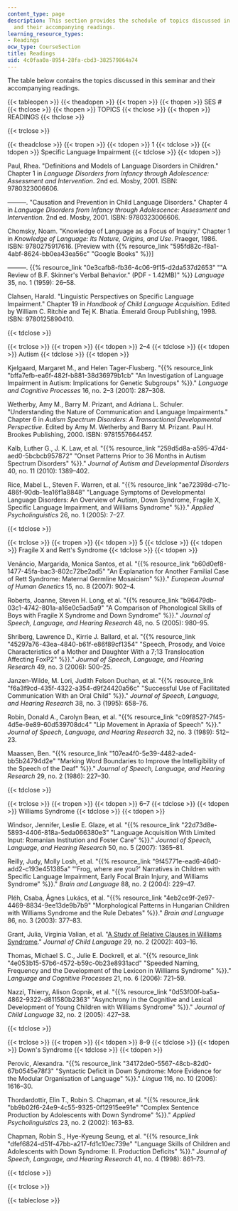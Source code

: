 ```yaml
---
content_type: page
description: This section provides the schedule of topics discussed in this seminar
  and their accompanying readings.
learning_resource_types:
- Readings
ocw_type: CourseSection
title: Readings
uid: 4c0faa0a-8954-28fa-cbd3-382579864a74
---
```


The table below contains the topics discussed in this seminar and their accompanying readings.

{{< tableopen >}}
{{< theadopen >}}
{{< tropen >}}
{{< thopen >}}
SES #
{{< thclose >}}
{{< thopen >}}
TOPICS
{{< thclose >}}
{{< thopen >}}
READINGS
{{< thclose >}}

{{< trclose >}}

{{< theadclose >}}
{{< tropen >}}
{{< tdopen >}}
1
{{< tdclose >}}
{{< tdopen >}}
Specific Language Impairment
{{< tdclose >}}
{{< tdopen >}}


Paul, Rhea. "Definitions and Models of Language Disorders in Children." Chapter 1 in _Language Disorders from Infancy through Adolescence: Assessment and Intervention_. 2nd ed. Mosby, 2001. ISBN: 9780323006606. 

———. "Causation and Prevention in Child Language Disorders." Chapter 4 in _Language Disorders from Infancy through Adolescence: Assessment and Intervention_. 2nd ed. Mosby, 2001. ISBN: 9780323006606. 

Chomsky, Noam. "Knowledge of Language as a Focus of Inquiry." Chapter 1 in _Knowledge of Language: Its Nature, Origins, and Use_. Praeger, 1986. ISBN: 9780275917616. \[Preview with {{% resource_link "595fd82c-f8a1-4abf-8624-bb0ea43ea56c" "Google Books" %}}\]

———. {{% resource_link "0e3cafb8-fb36-4c06-9f15-d2da537d2653" "\"A Review of B.F. Skinner's Verbal Behavior.\" (PDF - 1.42MB)" %}} _Language_ 35, no. 1 (1959): 26–58.

Clahsen, Harald. "Linguistic Perspectives on Specific Language Impairment." Chapter 19 in _Handbook of Child Language Acquisition_. Edited by William C. Ritchie and Tej K. Bhatia. Emerald Group Publishing, 1998. ISBN: 9780125890410.


{{< tdclose >}}

{{< trclose >}}
{{< tropen >}}
{{< tdopen >}}
2–4
{{< tdclose >}}
{{< tdopen >}}
Autism
{{< tdclose >}}
{{< tdopen >}}


Kjelgaard, Margaret M., and Helen Tager-Flusberg. "{{% resource_link "bffa7efb-ea6f-482f-b881-38d36979b1cb" "An Investigation of Language Impairment in Autism: Implications for Genetic Subgroups" %}}." _Language and Cognitive Processes_ 16, no. 2–3 (2001): 287–308.

Wetherby, Amy M., Barry M. Prizant, and Adriana L. Schuler. "Understanding the Nature of Communication and Language Impairments." Chapter 6 in _Autism Spectrum Disorders: A Transactional Developmental Perspective_. Edited by Amy M. Wetherby and Barry M. Prizant. Paul H. Brookes Publishing, 2000. ISBN: 9781557664457.

Kalb, Luther G., J. K. Law, et al. "{{% resource_link "259d5d8a-a595-47d4-aed0-5bcbcb957872" "Onset Patterns Prior to 36 Months in Autism Spectrum Disorders" %}}." _Journal of Autism and Developmental Disorders_ 40, no. 11 (2010): 1389–402.

Rice, Mabel L., Steven F. Warren, et al. "{{% resource_link "ae72398d-c71c-486f-90db-1ea16f1a8848" "Language Symptoms of Developmental Language Disorders: An Overview of Autism, Down Syndrome, Fragile X, Specific Language Impairment, and Williams Syndrome" %}}." _Applied Psycholinguistics_ 26, no. 1 (2005): 7–27.


{{< tdclose >}}

{{< trclose >}}
{{< tropen >}}
{{< tdopen >}}
5
{{< tdclose >}}
{{< tdopen >}}
Fragile X and Rett's Syndrome
{{< tdclose >}}
{{< tdopen >}}


Venâncio, Margarida, Monica Santos, et al. "{{% resource_link "b60d0ef8-1477-45fa-bac3-802c72be2ad5" "An Explanation for Another Familial Case of Rett Syndrome: Maternal Germline Mosaicism" %}}." _European Journal of Human Genetics_ 15, no. 8 (2007): 902–4.

Roberts, Joanne, Steven H. Long, et al. "{{% resource_link "b96479db-03c1-4742-801a-a16e0c5ad5a9" "A Comparison of Phonological Skills of Boys with Fragile X Syndrome and Down Syndrome" %}}." _Journal of Speech, Language, and Hearing Research_ 48, no. 5 (2005): 980–95.

Shriberg, Lawrence D., Kirrie J. Ballard, et al. "{{% resource_link "45297a76-43ea-4840-b61f-e86f89cf1354" "Speech, Prosody, and Voice Characteristics of a Mother and Daughter With a 7;13 Translocation Affecting FoxP2" %}}." _Journal of Speech, Language, and Hearing Research_ 49, no. 3 (2006): 500–25.

Janzen-Wilde, M. Lori, Judith Felson Duchan, et al. "{{% resource_link "f6a3f9cd-435f-4322-a354-d9f24420a56c" "Successful Use of Facilitated Communication With an Oral Child" %}}." _Journal of Speech, Language, and Hearing Research_ 38, no. 3 (1995): 658–76.

Robin, Donald A., Carolyn Bean, et al. "{{% resource_link "c09f8527-7f45-4d5e-9e89-60d539708dc4" "Lip Movement in Apraxia of Speech" %}}." _Journal of Speech, Language, and Hearing Research_ 32, no. 3 (1989): 512–23.

Maassen, Ben. "{{% resource_link "107ea4f0-5e39-4482-ade4-bb5b24794d2e" "Marking Word Boundaries to Improve the Intelligibility of the Speech of the Deaf" %}}." _Journal of Speech, Language, and Hearing Research_ 29, no. 2 (1986): 227–30.


{{< tdclose >}}

{{< trclose >}}
{{< tropen >}}
{{< tdopen >}}
6–7
{{< tdclose >}}
{{< tdopen >}}
Williams Syndrome
{{< tdclose >}}
{{< tdopen >}}


Windsor, Jennifer, Leslie E. Glaze, et al. "{{% resource_link "22d73d8e-5893-4406-818a-5eda066380e3" "Language Acquisition With Limited Input: Romanian Institution and Foster Care" %}}." _Journal of Speech, Language, and Hearing Research_ 50, no. 5 (2007): 1365–81.

Reilly, Judy, Molly Losh, et al. "{{% resource_link "9f45771e-ead6-46d0-add2-c193e451385a" "'Frog, where are you?' Narratives in Children with Specific Language Impairment, Early Focal Brain Injury, and Williams Syndrome" %}}." _Brain and Language_ 88, no. 2 (2004): 229–47.

Pléh, Csaba, Ágnes Lukács, et al. "{{% resource_link "4eb2ce9f-2e97-4469-8834-9ee13de9b7b9" "Morphological Patterns in Hungarian Children with Williams Syndrome and the Rule Debates" %}}." _Brain and Language_ 86, no. 3 (2003): 377–83.

Grant, Julia, Virginia Valian, et al. "[A Study of Relative Clauses in Williams Syndrome](http://dx.doi.org/10.1017/S030500090200510X )." _Journal of Child Language_ 29, no. 2 (2002): 403–16.

Thomas, Michael S. C., Julie E. Dockrell, et al. "{{% resource_link "4e053b15-57b6-4572-b59c-0b23e8931acd" "Speeded Naming, Frequency and the Development of the Lexicon in Williams Syndrome" %}}." _Language and Cognitive Processes_ 21, no. 6 (2006): 721–59.

Nazzi, Thierry, Alison Gopnik, et al. "{{% resource_link "0d53f00f-ba5a-4862-9322-d811580b2363" "Asynchrony in the Cognitive and Lexical Development of Young Children with Williams Syndrome" %}}." _Journal of Child Language_ 32, no. 2 (2005): 427–38.


{{< tdclose >}}

{{< trclose >}}
{{< tropen >}}
{{< tdopen >}}
8–9
{{< tdclose >}}
{{< tdopen >}}
Down's Syndrome
{{< tdclose >}}
{{< tdopen >}}


Perovic, Alexandra. "{{% resource_link "34172de0-5567-48cb-82d0-67b0545e78f3" "Syntactic Deficit in Down Syndrome: More Evidence for the Modular Organisation of Language" %}}." _Lingua_ 116, no. 10 (2006): 1616–30.

Thordardottir, Elin T., Robin S. Chapman, et al. "{{% resource_link "bb9b02f6-24e9-4c55-9325-0f12915ee91e" "Complex Sentence Production by Adolescents with Down Syndrome" %}}." _Applied Psycholinguistics_ 23, no. 2 (2002): 163–83.

Chapman, Robin S., Hye-Kyeung Seung, et al. "{{% resource_link "dfef6824-d51f-47bb-a217-fd1c10ec739e" "Language Skills of Children and Adolescents with Down Syndrome: II. Production Deficits" %}}." _Journal of Speech, Language, and Hearing Research_ 41, no. 4 (1998): 861–73.


{{< tdclose >}}

{{< trclose >}}

{{< tableclose >}}